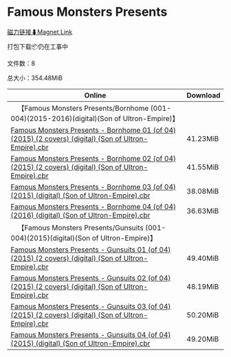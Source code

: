 # Famous Monsters Presents

[磁力链接⬇Magnet Link](magnet:?xt=urn:btih:70da42c52bda6501c0dfa1b396cd2cc64b1172dd&dn=Famous%20Monsters%20Presents)

打包下载📦仍在工事中

文件数：8

总大小：354.48MiB

Online | Download
--- | ---
&emsp;【Famous Monsters Presents/Bornhome (001-004)(2015-2016)(digital)(Son of Ultron-Empire)】 | 
[Famous Monsters Presents - Bornhome 01 (of 04) (2015) (2 covers) (digital) (Son of Ultron-Empire).cbr](https://github.com/alicewish/markdown/blob/master/comic/Famous-Monsters-Presents-Bornhome-01-of-04-2015-2-covers-digital-Son-of-Ultron-Empire-cbr.md) | 41.23MiB
[Famous Monsters Presents - Bornhome 02 (of 04) (2015) (2 covers) (digital) (Son of Ultron-Empire).cbr](https://github.com/alicewish/markdown/blob/master/comic/Famous-Monsters-Presents-Bornhome-02-of-04-2015-2-covers-digital-Son-of-Ultron-Empire-cbr.md) | 41.55MiB
[Famous Monsters Presents - Bornhome 03 (of 04) (2015) (digital) (Son of Ultron-Empire).cbr](https://github.com/alicewish/markdown/blob/master/comic/Famous-Monsters-Presents-Bornhome-03-of-04-2015-digital-Son-of-Ultron-Empire-cbr.md) | 38.08MiB
[Famous Monsters Presents - Bornhome 04 (of 04) (2016) (digital) (Son of Ultron-Empire).cbr](https://github.com/alicewish/markdown/blob/master/comic/Famous-Monsters-Presents-Bornhome-04-of-04-2016-digital-Son-of-Ultron-Empire-cbr.md) | 36.63MiB
&emsp;【Famous Monsters Presents/Gunsuits (001-004)(2015)(digital)(Son of Ultron-Empire)】 | 
[Famous Monsters Presents - Gunsuits 01 (of 04) (2015) (2 covers) (digital) (Son of Ultron-Empire).cbr](https://github.com/alicewish/markdown/blob/master/comic/Famous-Monsters-Presents-Gunsuits-01-of-04-2015-2-covers-digital-Son-of-Ultron-Empire-cbr.md) | 49.40MiB
[Famous Monsters Presents - Gunsuits 02 (of 04) (2015) (2 covers) (digital) (Son of Ultron-Empire).cbr](https://github.com/alicewish/markdown/blob/master/comic/Famous-Monsters-Presents-Gunsuits-02-of-04-2015-2-covers-digital-Son-of-Ultron-Empire-cbr.md) | 48.19MiB
[Famous Monsters Presents - Gunsuits 03 (of 04) (2015) (2 covers) (digital) (Son of Ultron-Empire).cbr](https://github.com/alicewish/markdown/blob/master/comic/Famous-Monsters-Presents-Gunsuits-03-of-04-2015-2-covers-digital-Son-of-Ultron-Empire-cbr.md) | 50.20MiB
[Famous Monsters Presents - Gunsuits 04 (of 04) (2015) (digital) (Son of Ultron-Empire).cbr](https://github.com/alicewish/markdown/blob/master/comic/Famous-Monsters-Presents-Gunsuits-04-of-04-2015-digital-Son-of-Ultron-Empire-cbr.md) | 49.20MiB